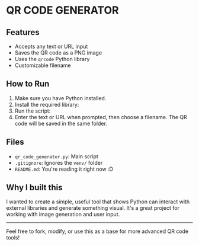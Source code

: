 # QR CODE GENERATOR

## Features
- Accepts any text or URL input
- Saves the QR code as a PNG image
- Uses the `qrcode` Python library
- Customizable filename


## How to Run
1. Make sure you have Python installed.
2. Install the required library:
3. Run the script:
4. Enter the text or URL when prompted, then choose a filename. The QR code will be saved in the same folder.

## Files
- `qr_code_generator.py`: Main script
- `.gitignore`: Ignores the `venv/` folder
- `README.md`: You're reading it right now :D


## Why I built this
I wanted to create a simple, useful tool that shows Python can interact with external libraries and generate something visual. It's a great project for working with image generation and user input.

---

Feel free to fork, modify, or use this as a base for more advanced QR code tools!